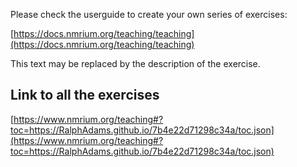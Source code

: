 Please check the userguide to create your own series of exercises:

[https://docs.nmrium.org/teaching/teaching](https://docs.nmrium.org/teaching/teaching)

This text may be replaced by the description of the exercise.

## Link to all the exercises

[https://www.nmrium.org/teaching#?toc=https://RalphAdams.github.io/7b4e22d71298c34a/toc.json](https://www.nmrium.org/teaching#?toc=https://RalphAdams.github.io/7b4e22d71298c34a/toc.json)

